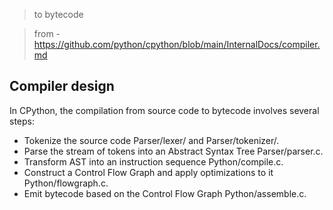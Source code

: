 > to bytecode

> from - https://github.com/python/cpython/blob/main/InternalDocs/compiler.md

## Compiler design

In CPython, the compilation from source code to bytecode involves several steps:

- Tokenize the source code Parser/lexer/ and Parser/tokenizer/.
- Parse the stream of tokens into an Abstract Syntax Tree Parser/parser.c.
- Transform AST into an instruction sequence Python/compile.c.
- Construct a Control Flow Graph and apply optimizations to it Python/flowgraph.c.
- Emit bytecode based on the Control Flow Graph Python/assemble.c.